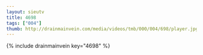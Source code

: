 ```yaml
--- 
layout: sieutv
title: 4698
tags: ["004"]
thumb: http://drainmainvein.com/media/videos/tmb/000/004/698/player.jpg
---
```

{% include drainmainvein key="4698" %} 
